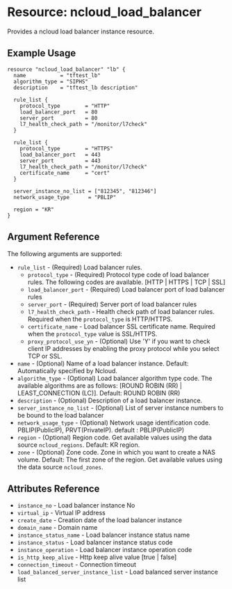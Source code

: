 # Resource: ncloud_load_balancer
Provides a ncloud load balancer instance resource.

## Example Usage

```hcl
resource "ncloud_load_balancer" "lb" {
  name           = "tftest_lb"
  algorithm_type = "SIPHS"
  description    = "tftest_lb description"
  
  rule_list {
    protocol_type        = "HTTP"
    load_balancer_port   = 80
    server_port          = 80
    l7_health_check_path = "/monitor/l7check"
  }
  
  rule_list {
    protocol_type        = "HTTPS"
    load_balancer_port   = 443
    server_port          = 443
    l7_health_check_path = "/monitor/l7check"
    certificate_name     = "cert"
  }
  
  server_instance_no_list = ["812345", "812346"]
  network_usage_type      = "PBLIP"

  region = "KR"
}
```

## Argument Reference

The following arguments are supported:

* `rule_list` - (Required) Load balancer rules.
  * `protocol_type` - (Required) Protocol type code of load balancer rules. The following codes are available. [HTTP | HTTPS | TCP | SSL]
  * `load_balancer_port` - (Required) Load balancer port of load balancer rules
  * `server_port` - (Required) Server port of load balancer rules
  * `l7_health_check_path` - Health check path of load balancer rules. Required when the `protocol_type` is HTTP/HTTPS.
  * `certificate_name` - Load balancer SSL certificate name. Required when the `protocol_type` value is SSL/HTTPS.
  * `proxy_protocol_use_yn` - (Optional) Use 'Y' if you want to check client IP addresses by enabling the proxy protocol while you select TCP or SSL.
* `name` - (Optional) Name of a load balancer instance. Default: Automatically specified by Ncloud.
* `algorithm_type` - (Optional) Load balancer algorithm type code. The available algorithms are as follows: [ROUND ROBIN (RR) | LEAST_CONNECTION (LC)]. Default: ROUND ROBIN (RR)
* `description` - (Optional) Description of a load balancer instance.
* `server_instance_no_list` - (Optional) List of server instance numbers to be bound to the load balancer
* `network_usage_type` - (Optional) Network usage identification code. PBLIP(PublicIP), PRVT(PrivateIP). default : PBLIP(PublicIP)
* `region` - (Optional) Region code. Get available values using the data source `ncloud_regions`.
    Default: KR region.
* `zone` - (Optional) Zone code. Zone in which you want to create a NAS volume. Default: The first zone of the region.
    Get available values using the data source `ncloud_zones`.

## Attributes Reference

* `instance_no` - Load balancer instance No
* `virtual_ip` - Virtual IP address
* `create_date` - Creation date of the load balancer instance
* `domain_name` - Domain name
* `instance_status_name` - Load balancer instance status name
* `instance_status` - Load balancer instance status code
* `instance_operation` - Load balancer instance operation code
* `is_http_keep_alive` - Http keep alive value [true | false]
* `connection_timeout` - Connection timeout
* `load_balanced_server_instance_list` - Load balanced server instance list

